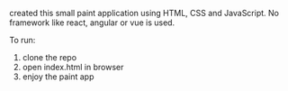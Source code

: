 created this small paint application using HTML, CSS and JavaScript.
No framework like react, angular or vue is used.

To run:
1. clone the repo
2. open index.html in browser
3. enjoy the paint app

